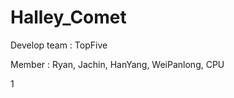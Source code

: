 Halley_Comet
============

Develop team : TopFive

Member : Ryan, Jachin, HanYang, WeiPanlong, CPU


1
